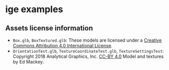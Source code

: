 # ige examples

## Assets license information

- `Box.glb`, `BoxTextured.glb`:
  These models are licensed under a
  [Creative Commons Attribution 4.0 International License][cc-by 4.0].
- `OrientationTest.glb`, `TextureCoordinateTest.glb`, `TextureSettingsTest`:
  Copyright 2018 Analytical Graphics, Inc. [CC-BY 4.0]
  Model and textures by Ed Mackey.

[cc-by 4.0]: http://creativecommons.org/licenses/by/4.0/
[cc0]: https://creativecommons.org/publicdomain/zero/1.0/

